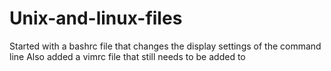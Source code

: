 # Unix-and-linux-files
Started with a bashrc file that changes the display settings of the command line
Also added a vimrc file that still needs to be added to

